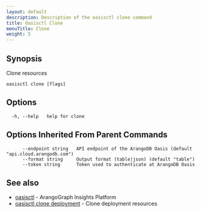 ```yaml
---
layout: default
description: Description of the oasisctl clone command
title: Oasisctl Clone
menuTitle: Clone
weight: 5
---
```

## Synopsis
Clone resources

```
oasisctl clone [flags]
```

## Options
```
  -h, --help   help for clone
```

## Options Inherited From Parent Commands
```
      --endpoint string   API endpoint of the ArangoDB Oasis (default "api.cloud.arangodb.com")
      --format string     Output format (table|json) (default "table")
      --token string      Token used to authenticate at ArangoDB Oasis
```

## See also
* [oasisctl](../options.md)	 - ArangoGraph Insights Platform
* [oasisctl clone deployment](clone-deployment.md)	 - Clone deployment resources

